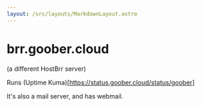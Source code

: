 ```yaml
---
layout: /src/layouts/MarkdownLayout.astro
---
```

# brr.goober.cloud
(a different HostBrr server)

Runs (Uptime Kuma)[https://status.goober.cloud/status/goober]

It's also a mail server, and has webmail.